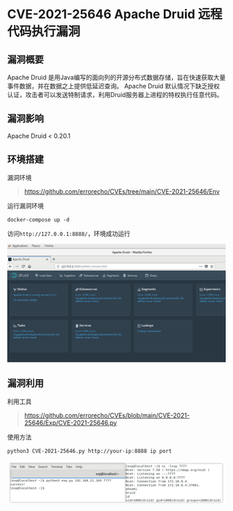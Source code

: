 # CVE-2021-25646 Apache Druid 远程代码执行漏洞

## 漏洞概要
Apache Druid 是用Java编写的面向列的开源分布式数据存储，旨在快速获取大量事件数据，并在数据之上提供低延迟查询。
Apache Druid 默认情况下缺乏授权认证，攻击者可以发送特制请求，利用Druid服务器上进程的特权执行任意代码。

## 漏洞影响
Apache Druid < 0.20.1

## 环境搭建

漏洞环境
> https://github.com/errorecho/CVEs/tree/main/CVE-2021-25646/Env


运行漏洞环境
```
docker-compose up -d
```

访问`http://127.0.0.1:8888/`，环境成功运行

![1628071089581.png](./img/1628071089581.png)

## 漏洞利用
利用工具
> https://github.com/errorecho/CVEs/blob/main/CVE-2021-25646/Exp/CVE-2021-25646.py

使用方法
```
python3 CVE-2021-25646.py http://your-ip:8888 ip port
```

![1628133080837.png](./img/1628133080837.png)
